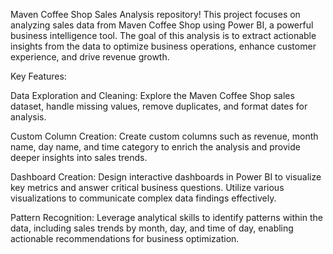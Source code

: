 Maven Coffee Shop Sales Analysis repository! This project focuses on analyzing sales data from Maven Coffee Shop using Power BI, a powerful business intelligence tool. The goal of this analysis is to extract actionable insights from the data to optimize business operations, enhance customer experience, and drive revenue growth.

Key Features:

Data Exploration and Cleaning: Explore the Maven Coffee Shop sales dataset, handle missing values, remove duplicates, and format dates for analysis.

Custom Column Creation: Create custom columns such as revenue, month name, day name, and time category to enrich the analysis and provide deeper insights into sales trends.

Dashboard Creation: Design interactive dashboards in Power BI to visualize key metrics and answer critical business questions. Utilize various visualizations to communicate complex data findings effectively.

Pattern Recognition: Leverage analytical skills to identify patterns within the data, including sales trends by month, day, and time of day, enabling actionable recommendations for business optimization.
